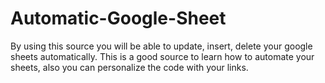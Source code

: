 # Automatic-Google-Sheet
By using this source you will be able to update, insert, delete your google sheets automatically.
This is a good source to learn how to automate your sheets, also you can personalize the code with your links.
